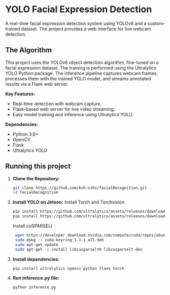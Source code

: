 # YOLO Facial Expression Detection
A real-time facial expression detection system using YOLOv8 and a custom-trained dataset. The project provides a web interface for live webcam detection.

## The Algorithm
This project uses the YOLOv8 object detection algorithm, fine-tuned on a facial expression dataset. The training is performed using the Ultralytics YOLO Python package. The inference pipeline captures webcam frames, processes them with the trained YOLO model, and streams annotated results via a Flask web server.

**Key Features:**
- Real-time detection with webcam capture.
- Flask-based web server for live video streaming.
- Easy model training and inference using Ultralytics YOLO.

**Dependencies:**
- Python 3.8+
- OpenCV
- Flask
- Ultralytics YOLO

## Running this project

1. **Clone the Repository:**
    ```bash
    git clone https://github.com/kch-nihs/facialRecognition.git
    cd facialRecognition

2. **Install YOLO on Jetson:**
   Install Torch and Torchvision
   ```bash
   pip install https://github.com/ultralytics/assets/releases/download/v0.0.0/torch-2.5.0a0+872d972e41.nv24.08-cp310-cp310-linux_aarch64.whl
   pip install https://github.com/ultralytics/assets/releases/download/v0.0.0/torchvision-0.20.0a0+afc54f7-cp310-cp310-linux_aarch64.whl
   ```

   Install cuSPARSELt
   ```bash
    wget https://developer.download.nvidia.com/compute/cuda/repos/ubuntu2204/arm64/cuda-keyring_1.1-1_all.deb
    sudo dpkg -i cuda-keyring_1.1-1_all.deb
    sudo apt-get update
    sudo apt-get -y install libcusparselt0 libcusparselt-dev


3. **Install dependencies:**
   ```bash
   pip install ultralytics opencv-python flask torch
4. **Run inference.py file:**
    ```bash
    python inference.py
